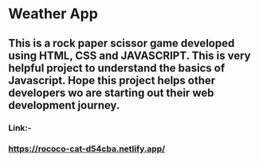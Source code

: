 # **Weather App**

## This is a rock paper scissor game developed using HTML, CSS and JAVASCRIPT. This is very helpful project to understand the basics of Javascript. Hope this project helps other developers wo are starting out their web development journey.

### Link:-

### https://rococo-cat-d54cba.netlify.app/

